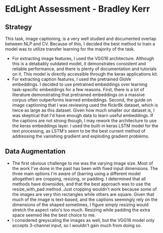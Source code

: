 # **EdLight Assessment - Bradley Kerr**
## Strategy
This task, image captioning, is a very well studied and documented overlap between NLP and CV. Because of this, I decided the best method to train a model was to utilize transfer learning for the majority of the task. 
- For extracting image features, I used the VGG16 architecture. Although this is a detabably outdated model, it demonstrates consistent and reliable performance, and there is plenty of documentation and tutorials on it. This model is directly accessible through the keras applications kit.
- For extracting caption features, I used the pretrained GloVe embeddings. I decided to use pretrained embeddings over learning task-specific embeddings for a few reasons. First, there is a lot of literature demonstrating that pretrained embeddings on a massive corpus often outperforms learned embeddings. Second, the guide on image captioning that I was reviewing used the flickr8k dataset, which is twice as large as this dataset. Given how much smaller our dataset is, I was skeptical that I'd have enough data to learn useful embeddings. If the captions are not strong though, I may rework the architecture to use the keras embeddings layer. I used the built-in keras LSTM model for the text processing, as LSTM's seem to be the best current method of addressing the vanishing gradient and exploding gradient problems.

## Data Augmentation
- The first obvious challenge to me was the varying image size. Most of the work I've done in the past has been with fixed input dimensions. The three main options I'm aware of (barring using a different model altogether) are cropping, resizing, or padding. I determined that all methods have downsides, and that the best approach was to use the resize_with_pad method. Just cropping wouldn't work because some of the images are very thin rectangles while others are square. Given that much of the image is text-based, and the captions seemingly rely on the dimensions of the shaped sometimes, I figure simply resizing would stretch the aspect ratio's too much. Resizing while padding the extra space seemed like the best choice to me.
- I considered greyscaling the images as well, but the VGG16 model only accepts 3-channel input, so I wouldn't gain much from doing so.